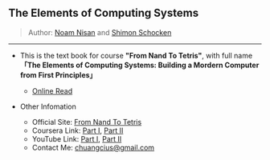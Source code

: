 ## The Elements of Computing Systems

> Author:  [Noam Nisan](https://www.cse.huji.ac.il/~noam/) and [Shimon Schocken](https://www.shimonschocken.com/)

-----

* This is the text book for course **"From Nand To Tetris"**, with full name **「The Elements of Computing Systems: Building a Mordern Computer from First Principles」**
  * [Online Read](https://cookabc.github.io/from-nand-to-tetris/)


* Other Infomation
  * Official Site: [From Nand To Tetris](https://www.nand2tetris.org/)
  * Coursera Link: [Part I](https://www.coursera.org/learn/build-a-computer), [Part II](https://www.coursera.org/learn/nand2tetris2)
  * YouTube Link: [Part I](https://www.youtube.com/playlist?list=PLrDd_kMiAuNmSb-CKWQqq9oBFN_KNMTaI), [Part II](https://www.youtube.com/playlist?list=PLrDd_kMiAuNmllp9vuPqCuttC1XL9VyVh)
  * Contact Me: chuangcius@gmail.com
